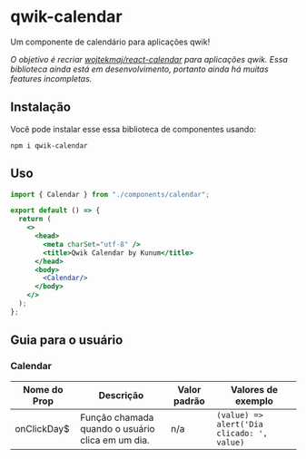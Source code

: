 # qwik-calendar

Um componente de calendário para aplicações qwik!

*O objetivo é recriar [wojtekmaj/react-calendar](https://github.com/wojtekmaj/react-calendar) para aplicações qwik. Essa biblioteca ainda está em desenvolvimento, portanto ainda há muitas features incompletas.*

## Instalação

Você pode instalar esse essa biblioteca de componentes usando:

```shell
npm i qwik-calendar
```

## Uso

```jsx
import { Calendar } from "./components/calendar";

export default () => {
  return (
    <>
      <head>
        <meta charSet="utf-8" />
        <title>Qwik Calendar by Kunum</title>
      </head>
      <body>
        <Calendar/>
      </body>
    </>
  );
};
```

## Guia para o usuário

### Calendar

| Nome do Prop   | Descrição                                 | Valor padrão | Valores de exemplo                             |
| ----------- | ------------------------------------------- | ------------- | ------------------------------------------ |
| onClickDay$ | Função chamada quando o usuário clica em um dia. | n/a           | `(value) => alert('Dia clicado: ', value)` |
